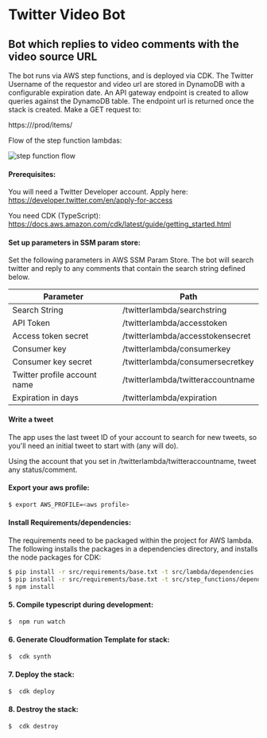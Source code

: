# Twitter Video Bot
## Bot which replies to video comments with the video source URL

The bot runs via AWS step functions, and is deployed via CDK.
The Twitter Username of the requestor and video url are stored in DynamoDB with a configurable expiration date.
An API gateway endpoint is created to allow queries against the DynamoDB table. The endpoint url is returned once the stack is created. Make a GET request to:

https://<endpoint-url>/prod/items/<twitter-username>

Flow of the step function lambdas:

![step function flow](https://github.com/CrgMkz/twitter-video-bot-cdk/steo_function_flow.png?raw=true)

#### Prerequisites:
You will need a Twitter Developer account. Apply here:
https://developer.twitter.com/en/apply-for-access

You need CDK (TypeScript):
https://docs.aws.amazon.com/cdk/latest/guide/getting_started.html

#### Set up parameters in SSM param store:

Set the following parameters in AWS SSM Param Store.
The bot will search twitter and reply to any comments that contain the search string defined below.

| Parameter  | Path  |
|---|---|
| Search String  | /twitterlambda/searchstring  |
| API Token  | /twitterlambda/accesstoken  |
| Access token secret  | /twitterlambda/accesstokensecret  |
| Consumer key  | /twitterlambda/consumerkey  |
| Consumer key secret  | /twitterlambda/consumersecretkey  |
| Twitter profile account name  | /twitterlambda/twitteraccountname  |
| Expiration in days  | /twitterlambda/expiration  |


#### Write a tweet

The app uses the last tweet ID of your account to search for new tweets, so you'll need an initial tweet to start with (any will do).

Using the account that you set in /twitterlambda/twitteraccountname, tweet any status/comment.

#### Export your aws profile:

```sh
$ export AWS_PROFILE=<aws profile>
```

#### Install Requirements/dependencies:
The requirements need to be packaged within the project for AWS lambda. The following installs the packages in a
dependencies directory, and installs the node packages for CDK:
```sh
$ pip install -r src/requirements/base.txt -t src/lambda/dependencies
$ pip install -r src/requirements/base.txt -t src/step_functions/dependencies
$ npm install
```

#### 5. Compile typescript during development:
```sh
$  npm run watch
```

#### 6. Generate Cloudformation Template for stack:

```sh
$  cdk synth
```
#### 7. Deploy the stack:

```sh
$  cdk deploy
```

#### 8. Destroy the stack:

```sh
$  cdk destroy
```
